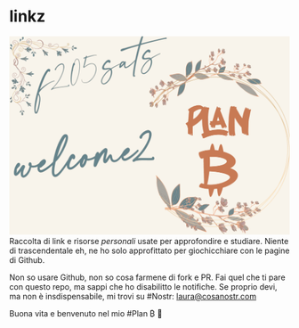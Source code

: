 # linkz
![cover](img/cover.jpg)
Raccolta di link e risorse *personali* usate per approfondire e studiare.
Niente di trascendentale eh, ne ho solo approfittato per giochicchiare con le pagine di Github.

Non so usare Github, non so cosa farmene di fork e PR.
Fai quel che ti pare con questo repo, ma sappi che ho disabilitto le notifiche.
Se proprio devi, ma non è insdispensabile, mi trovi su #Nostr: laura@cosanostr.com

Buona vita e benvenuto nel mio #Plan ₿ 🌻
